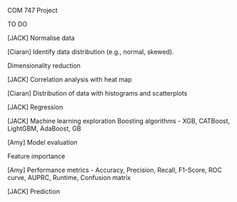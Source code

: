 COM 747 Project

TO DO

[JACK] Normalise data 

[Ciaran] Identify data distribution (e.g., normal, skewed).

Dimensionality reduction 

[JACK] Correlation analysis with heat map

[Ciaran] Distribution of data with histograms and scatterplots

[JACK] Regression

[JACK] Machine learning exploration
    Boosting algorithms - XGB, CATBoost, LightGBM, AdaBoost, GB

[Amy] Model evaluation

Feature importance

[Amy] Performance metrics - Accuracy, Precision, Recall, F1-Score, ROC curve, AUPRC, Runtime, Confusion matrix

[JACK] Prediction